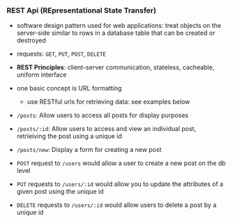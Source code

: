 ### REST Api (REpresentational State Transfer)

- software design pattern used for web applications: treat objects on the server-side similar to rows in a database table that can be created or destroyed

- requests: `GET`, `PUT`, `POST`, `DELETE`

- **REST Principles**: client-server communication, stateless, cacheable, uniform interface

- one basic concept is URL formatting

  - use RESTful urls for retrieving data: see examples below

- `/posts`: Allow users to access all posts for display purposes

- `/posts/:id`: Allow users to access and view an individual post, retrieiving the post using a unique id

- `/posts/new`: Display a form for creating a new post

- `POST` request to `/users` would allow a user to create a new post on the db level

- `PUT` requests to `/users/:id` would allow you to update the attributes of a given post using the unique id

- `DELETE` requests to `/users/:id` would allow users to delete a post by a unique id
